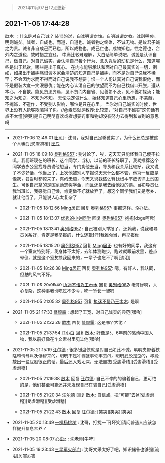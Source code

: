 > 2021年11月07日12点更新
<link rel="stylesheet" href="https://cdn.jsdelivr.net/gh/taotie6/sampleJSON@main/css/photo_show.css">
<meta name="referrer" content="no-referrer" />


 ## 2021-11-05 17:44:28 

 [㪚木](https://www.coolapk.com/feed/31241021?shareKey=ZTgyMjUyZjNjMWZmNjE4NTAwY2I~) ：什么是对自己诚？
装13的说，自诚明谓之性。自明诚谓之教。诚则明矣，明则诚矣。诚者，自成也，而道，自道也。诚者物之终始，不诚无物。是故君子诚之为贵。诚者非自成己而已也，所以成物也。成己仁也。成物知也。性之德也，合外内之道也，故时措之宜也。
中庸比较难理解，大白话简单说吧<!--break-->，诚就是认识自己，做自己。对自己诚实，会认清自己每个行为、念头背后的动机是什么，知道哪些是出于私欲，哪些是出于真心。
在内心能够承认和面对自己最真实的一切，例如，如果出于嫉妒痛恨资本家会清楚的知道自己是嫉妒，而不是对自己说我不稀罕；不会因为求而不得而对自己说我不想要；恨一个人能认真对自己说我恨他，而不是假装大度一笑泯恩仇；能在内心认清自己的欲望而不为自己找借口开脱，遵从本心，不自欺。能见贤思齐焉，见不贤而内自省、见善如不及，见不善如探汤；能知之为知之，不知为不知。
无论决定做什么，始终知道自己心里所想，不蒙蔽，不掩饰，不造作，不受别人影响，哪怕是只在心里。
当你对自己诚实的时候，世界上没有人能够欺骗得了你。//<a class="feed-link-uname" href="/u/素质就是教养">@素质就是教养</a>:比较笨，“对自己不诚实”这句话有点不太懂[笑哭]是自己明明喜欢或者想要的事和物却没有努力去得到和做到的意思吗 

<div class="album">
</div>

 ------- 

- 2021-11-06 12:49:01 [吐司t](uid=3079076) : 沈哥，我对自己足够诚实了，为什么还总是被这个人骗到[受虐滑稽] [图片](http://image.coolapk.com/feed/2021/1106/12/3079076_7156b79a_4140_6696@2400x1080.jpeg)

- 2021-11-05 18:09:18 [奥列格957](uid=4313197) : 别讨论了，唉，这天天只能怪我自己傻不拉叽。我们班现在的班长，这个同学，当初，以前的班长辞职了，我就推荐这个同学去办公室找导员说他想当，专门劝他去当，导员和我关系比较好，我又说了不少好话，他当上了，上次他被别人举报说天天什么都不管，他第一反应是怪我，我当时都惊呆了，真的无语<!--break-->，今天又说我这么有钱根本不应该评上贫困生。可他自己拿的是国家励志奖学金，而且还是我去给他投的票。当初导员让我当班长，我感觉自己懒，肯定做不好就放弃了，想这个同学我们又是老乡，就让他当了，只能说人心太复杂了 

    - 2021-11-05 18:12:56 [Ming居正](uid=3232346) 回复 [奥列格957](uid=4313197): 事都这样。没办法。 

    - 2021-11-05 18:13:07 [优秀的小达同学](uid=3114536) 回复 [奥列格957](uid=4313197): 抱抱[doge呵斥] 

    - 2021-11-05 18:13:41 [奥列格957](uid=4313197) : 自己被别人举报了，还赖我，说我和导员关系好，肯定是我举报的，什么逻辑[汗]我推你当，再举报你 

    - 2021-11-05 18:15:20 [奥列格957](uid=4313197) 回复 [Ming居正](uid=3232346): 也有好的同学，我这有一个室友特别好，我身体不太好，去年体测跑步，跑过就眼前发黑，差点晕倒，就是这个室友扶我回来的，一辈子也忘不了啊[流泪] 

    - 2021-11-05 18:26:38 [Ming居正](uid=3232346) 回复 [奥列格957](uid=4313197): 嗯，有好人，我认同，但总的风气不好。 

    - 2021-11-05 20:05:49 [执迷不悟乃王木木](uid=2085738) 回复 [奥列格957](uid=4313197): 老哥惨啊，人心复杂，这种事我也吃过不少亏，吃一堑长一智吧 

    - 2021-11-05 21:05:32 [奥列格957](uid=4313197) 回复 [执迷不悟乃王木木](uid=2085738): 是啊 

- 2021-11-05 21:17:33 [慕颜霜](uid=3801065) : 想起了王宽，对自己诚实的典范[嘿哈] 

    - 2021-11-05 21:22:28 [㪚木](uid=1081091) 回复 [慕颜霜](uid=3801065): 这是哪个大佬？ 

    - 2021-11-05 21:37:54 [IT小白](uid=1002886) 回复 [㪚木](uid=1081091): 好像是5、6年前的感动中国人物，我以前好像在作文素材里见过他[嘿哈] 

- 2021-11-05 21:15:19 [汪尔德](uid=1595236) : 很多键盘侠就是对自己如此不诚，明明夹带着狭隘和情绪以及低智来的，明明不是冲着就事论事去的，明明屁股是歪的，却能敲出一些屁股很正的话，最后还入戏太深，无法自拔[受虐滑稽][受虐滑稽][受虐滑稽] 

    - 2021-11-05 21:19:38 [㪚木](uid=1081091) 回复 [汪尔德](uid=1595236): 自己不停的的骗着自己，更可怕的是，他们甚至可能还并未发现自己在骗自己[受虐滑稽] 

    - 2021-11-05 21:20:34 [汪尔德](uid=1595236) 回复 [㪚木](uid=1081091): 自信点，把“可能”去掉[受虐滑稽][受虐滑稽][受虐滑稽] 

    - 2021-11-05 21:22:43 [㪚木](uid=1081091) 回复 [汪尔德](uid=1595236): [笑哭][笑哭][笑哭] 

- 2021-11-05 20:13:49 [一棵杨桃树](uid=1850409) : 沈哥，打扰一下[坏笑]请问普通人应该怎样提升信息素养？ 

- 2021-11-05 20:08:07 [心虫z](uid=151532) : 沈老师[牛啤] 

- 2021-11-05 19:23:43 [三星军火部门](uid=2354553) : 沈哥文采太好了吧，知识储备也够强[流泪]厉害厉害 

